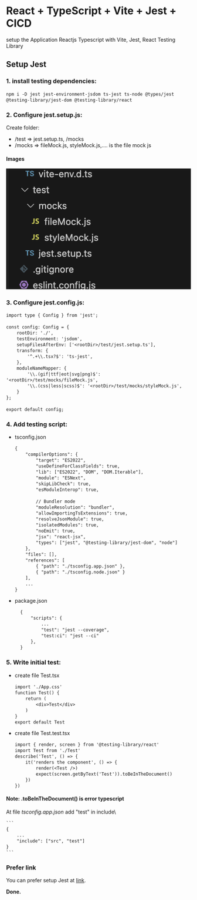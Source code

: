 # React + TypeScript + Vite + Jest + CICD

setup the Application Reactjs Typescript with Vite, Jest, React Testing Library 

## Setup Jest
### 1. install testing dependencies:
    npm i -D jest jest-environment-jsdom ts-jest ts-node @types/jest @testing-library/jest-dom @testing-library/react
### 2. Configure jest.setup.js: 

Create folder:
* /test => jest.setup.ts, /mocks
* /mocks => fileMock.js, styleMock.js,.... is the file mock js
#### Images
![This is an alt text.](/src/assets//setupJest/setup-file.png "This is a sample image.")

### 3. Configure jest.config.js:

    import type { Config } from 'jest';

    const config: Config = {
        rootDir: './',
        testEnvironment: 'jsdom',
        setupFilesAfterEnv: ['<rootDir>/test/jest.setup.ts'],
        transform: {
            '^.+\\.tsx?$': 'ts-jest',
        },
        moduleNameMapper: {
            '\\.(gif|ttf|eot|svg|png)$': '<rootDir>/test/mocks/fileMock.js',
            '\\.(css|less|scss)$': '<rootDir>/test/mocks/styleMock.js',
        }
    };

    export default config;


### 4. Add testing script:
* tsconfig.json
    ```
    { 
        "compilerOptions": {
            "target": "ES2022",
            "useDefineForClassFields": true,
            "lib": ["ES2022", "DOM", "DOM.Iterable"],
            "module": "ESNext",
            "skipLibCheck": true,
            "esModuleInterop": true,

            // Bundler mode
            "moduleResolution": "bundler",
            "allowImportingTsExtensions": true,
            "resolveJsonModule": true,
            "isolatedModules": true,
            "noEmit": true,
            "jsx": "react-jsx",
            "types": ["jest", "@testing-library/jest-dom", "node"]
        },
        "files": [],
        "references": [
            { "path": "./tsconfig.app.json" },
            { "path": "./tsconfig.node.json" }
        ],
        ...
    }
  ```
* package.json
  ```
    {
        "scripts": {
            ...
            "test": "jest --coverage",
            "test:ci": "jest --ci"
        },
    }
  ```

### 5. Write initial test:
* create file Test.tsx
    ```
    import './App.css'
    function Test() {
        return (
            <div>Test</div>
        )
    }
    export default Test 
    ```
* create file Test.test.tsx
    ```
    import { render, screen } from '@testing-library/react'
    import Test from './Test'
    describe('Test', () => {
        it('renders the component', () => {
            render(<Test />)
            expect(screen.getByText('Test')).toBeInTheDocument()
        })
    })          
    ```

#### Note: .toBeInTheDocument() is error typescript
At file _tsconfig.app.json_ add "test" in include\

    ```
    {
        ...
        "include": ["src", "test"]
    }
    ```
### Prefer link
You can prefer setup Jest at [link](https://www.youtube.com/watch?v=jlZBrcnoP9g).

**Done.**